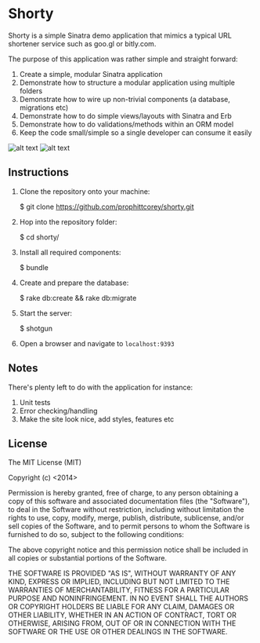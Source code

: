 Shorty
======

Shorty is a simple Sinatra demo application that mimics a typical URL shortener
service such as goo.gl or bitly.com.

The purpose of this application was rather simple and straight forward:

1. Create a simple, modular Sinatra application
2. Demonstrate how to structure a modular application using multiple folders
3. Demonstrate how to wire up non-trivial components (a database, migrations etc)
4. Demonstrate how to do simple views/layouts with Sinatra and Erb
5. Demonstrate how to do validations/methods within an ORM model
6. Keep the code small/simple so a single developer can consume it easily

![alt text](github-snapshots/1.png "Index page for Shorty")
![alt text](github-snapshots/2.png "Shortened URL using Shorty")

Instructions
------------

1. Clone the repository onto your machine:

    $ git clone https://github.com/prophittcorey/shorty.git

2. Hop into the repository folder:

    $ cd shorty/

3. Install all required components:

    $ bundle

4. Create and prepare the database:

    $ rake db:create && rake db:migrate

5. Start the server:

    $ shotgun

6. Open a browser and navigate to `localhost:9393`

Notes
-----

There's plenty left to do with the application for instance:

1. Unit tests
2. Error checking/handling
3. Make the site look nice, add styles, features etc

License
-------

The MIT License (MIT)

Copyright (c) <2014> <Corey Prophitt>

Permission is hereby granted, free of charge, to any person obtaining a copy
of this software and associated documentation files (the "Software"), to deal
in the Software without restriction, including without limitation the rights
to use, copy, modify, merge, publish, distribute, sublicense, and/or sell
copies of the Software, and to permit persons to whom the Software is
furnished to do so, subject to the following conditions:

The above copyright notice and this permission notice shall be included in
all copies or substantial portions of the Software.

THE SOFTWARE IS PROVIDED "AS IS", WITHOUT WARRANTY OF ANY KIND, EXPRESS OR
IMPLIED, INCLUDING BUT NOT LIMITED TO THE WARRANTIES OF MERCHANTABILITY,
FITNESS FOR A PARTICULAR PURPOSE AND NONINFRINGEMENT. IN NO EVENT SHALL THE
AUTHORS OR COPYRIGHT HOLDERS BE LIABLE FOR ANY CLAIM, DAMAGES OR OTHER
LIABILITY, WHETHER IN AN ACTION OF CONTRACT, TORT OR OTHERWISE, ARISING FROM,
OUT OF OR IN CONNECTION WITH THE SOFTWARE OR THE USE OR OTHER DEALINGS IN
THE SOFTWARE.
